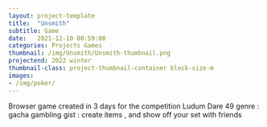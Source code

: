 ```yaml
---
layout: project-template
title:  "Unsmith"
subtitle: Game
date:   2021-12-10 00:59:00
categories: Projects Games
thumbnail: /img/Unsmith/Unsmith-thumbnail.png
projectend: 2022 winter
thumbnail-class: project-thumbnail-container block-size-m
images:
- /img/poker/
---
```

Browser game created in 3 days for the competition Ludum Dare 49
genre : gacha gambling
gist : create items , and show off your set with friends